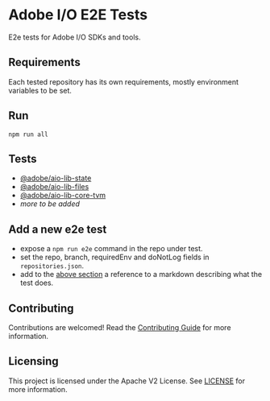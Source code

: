 # Adobe I/O E2E Tests

E2e tests for Adobe I/O SDKs and tools.

## Requirements

Each tested repository has its own requirements, mostly environment variables to be set.

## Run

`npm run all`

## Tests

- [@adobe/aio-lib-state](https://github.com/adobe/aio-lib-state/blob/master/e2e/e2e.md)
- [@adobe/aio-lib-files](https://github.com/adobe/aio-lib-files/blob/master/e2e/e2e.md)
- [@adobe/aio-lib-core-tvm](https://github.com/adobe/aio-lib-core-tvm/blob/master/e2e/e2e.md)
- *more to be added*

## Add a new e2e test

- expose a `npm run e2e` command in the repo under test.
- set the repo, branch, requiredEnv and doNotLog fields in `repositories.json`.
- add to the [above section](#tests) a reference to a markdown describing what the test does.

## Contributing

Contributions are welcomed! Read the [Contributing Guide](./.github/CONTRIBUTING.md) for more information.

## Licensing

This project is licensed under the Apache V2 License. See [LICENSE](LICENSE) for more information.
